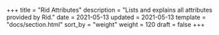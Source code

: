 +++
title = "Rid Attributes"
description = "Lists and explains all attributes provided by Rid."
date = 2021-05-13
updated = 2021-05-13
template = "docs/section.html"
sort_by = "weight"
weight = 120
draft = false
+++
